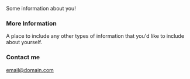 
Some information about you!

### More Information

A place to include any other types of information that you'd like to include about yourself.

### Contact me

[email@domain.com](mailto:email@domain.com)